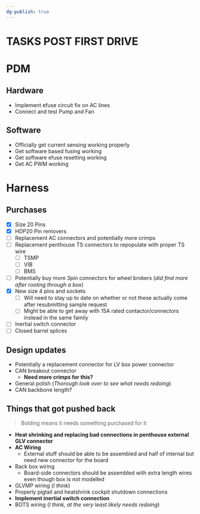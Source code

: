 ```yaml
---
dg-publish: true
---
```

# TASKS POST FIRST DRIVE
# PDM
## Hardware
- Implement efuse circuit fix on AC lines
- Connect and test Pump and Fan

## Software
- Officially get current sensing working properly
- Get software based fusing working
- Get software efuse resetting working
- Get AC PWM working

# Harness
## Purchases
- [x] Size 20 Pins
- [x] HDP20 Pin removers
- [ ] Replacement AC connectors and potentially more crimps
- [ ] Replacement penthouse TS connectors to repopulate with proper TS wire
	- [ ] TSMP
	- [ ] VIB
	- [ ] BMS
- [ ] Potentially buy more 3pin connectors for wheel brokers (*did find more after rooting through a box*)
- [x] New size 4 pins and sockets
	- [ ] Will need to stay up to date on whether or not these actually come after resubmitting sample request
	- [ ] Might be able to get away with 15A rated contactor/connectors instead in the same family
- [ ] Inertial switch connector
- [ ] Closed barrel splices

## Design updates
- Potentially a replacement connector for LV box power connector
- CAN breakout connector
	- **Need more crimps for this?**
- General polish (*Thorough look over to see what needs redoing*)
- CAN backbone length?

## Things that got pushed back
>Bolding means it needs something purchased for it
- **Heat shrinking and replacing bad connections in penthouse external GLV connector**
- **AC Wiring**
	- External stuff should be able to be assembled and half of internal but need new connector for the board
- Back box wiring
	- Board-side connectors should be assembled with extra length wires even though box is not modelled
- GLVMP wiring (*I think*)
- Properly pigtail and heatshrink cockpit shutdown connections
- **Implement inertial switch connection**
- BOTS wiring (*I think, at the very least likely needs redoing*)